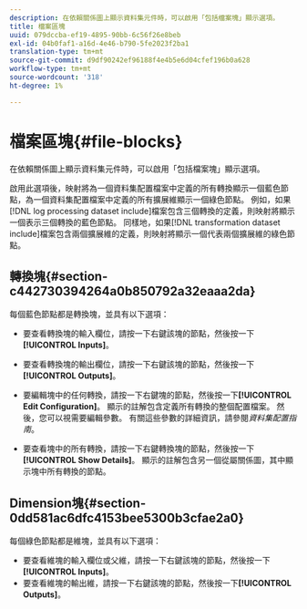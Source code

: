 ```yaml
---
description: 在依賴關係圖上顯示資料集元件時，可以啟用「包括檔案塊」顯示選項。
title: 檔案區塊
uuid: 079dccba-ef19-4895-90bb-6c56f26e8beb
exl-id: 04b0faf1-a16d-4e46-b790-5fe2023f2ba1
translation-type: tm+mt
source-git-commit: d9df90242ef96188f4e4b5e6d04cfef196b0a628
workflow-type: tm+mt
source-wordcount: '318'
ht-degree: 1%

---
```


# 檔案區塊{#file-blocks}

在依賴關係圖上顯示資料集元件時，可以啟用「包括檔案塊」顯示選項。

啟用此選項後，映射將為一個資料集配置檔案中定義的所有轉換顯示一個藍色節點，為一個資料集配置檔案中定義的所有擴展維顯示一個綠色節點。 例如，如果[!DNL log processing dataset include]檔案包含三個轉換的定義，則映射將顯示一個表示三個轉換的藍色節點。 同樣地，如果[!DNL transformation dataset include]檔案包含兩個擴展維的定義，則映射將顯示一個代表兩個擴展維的綠色節點。

## 轉換塊{#section-c442730394264a0b850792a32eaaa2da}

每個藍色節點都是轉換塊，並具有以下選項：

* 要查看轉換塊的輸入欄位，請按一下右鍵該塊的節點，然後按一下&#x200B;**[!UICONTROL Inputs]**。
* 要查看轉換塊的輸出欄位，請按一下右鍵該塊的節點，然後按一下&#x200B;**[!UICONTROL Outputs]**。
* 要編輯塊中的任何轉換，請按一下右鍵塊的節點，然後按一下&#x200B;**[!UICONTROL Edit Configuration]**。 顯示的註解包含定義所有轉換的整個配置檔案。 然後，您可以視需要編輯參數。 有關這些參數的詳細資訊，請參閱&#x200B;*資料集配置指南*。

* 要查看塊中的所有轉換，請按一下右鍵轉換塊的節點，然後按一下&#x200B;**[!UICONTROL Show Details]**。 顯示的註解包含另一個從屬關係圖，其中顯示塊中所有轉換的節點。

## Dimension塊{#section-0dd581ac6dfc4153bee5300b3cfae2a0}

每個綠色節點都是維塊，並具有以下選項：

* 要查看維塊的輸入欄位或父維，請按一下右鍵該塊的節點，然後按一下&#x200B;**[!UICONTROL Inputs]**。
* 要查看維塊的輸出維，請按一下右鍵該塊的節點，然後按一下&#x200B;**[!UICONTROL Outputs]**。

